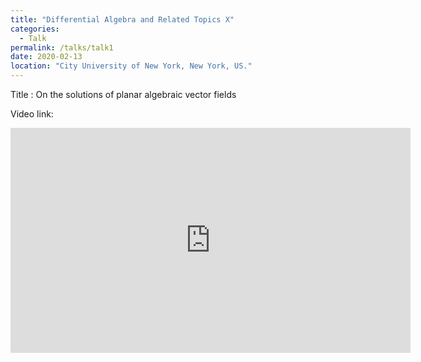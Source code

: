```yaml
---
title: "Differential Algebra and Related Topics X"
categories:
  - Talk
permalink: /talks/talk1
date: 2020-02-13
location: "City University of New York, New York, US."
---
```


Title : On the solutions of planar algebraic vector fields

Video link: 
<iframe width="640" height="360" src="https://www.youtube.com/watch?v=aThGk3Lfbgk&t=1469s controls=0&amp;showinfo=0" frameborder="0" allowfullscreen></iframe>